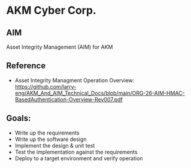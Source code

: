 # AKM Cyber Corp.
## AIM
Asset Integrity Management (AIM) for AKM

## Reference
* Asset Integrity Managment Operation Overview: 
https://github.com/larry-eng/AKM_And_AIM_Technical_Docs/blob/main/ORG-26-AIM-HMAC-BasedAuthentication-Overview-Rev007.pdf

## Goals:
- Write up the requirements
- Write up the software design
- Implement the design & unit test
- Test the implementation against the requirements
- Deploy to a target environment and verify operation
